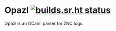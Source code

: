 # Opazl [![builds.sr.ht status](https://builds.sr.ht/~zapashcanon/opazl.svg)](https://builds.sr.ht/~zapashcanon/opazl?)

Opazl is an OCaml parser for ZNC logs.
